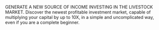 GENERATE A NEW SOURCE OF INCOME
INVESTING IN THE LIVESTOCK MARKET.
Discover the newest profitable investment market, capable of multiplying your capital by up to 10X, in a simple and uncomplicated way, even if you are a complete beginner.
